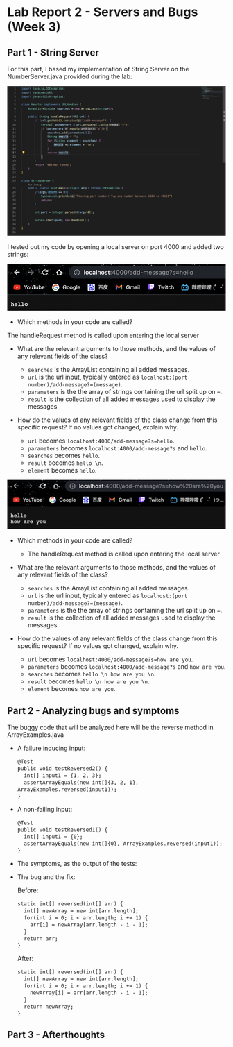 # Lab Report 2 - Servers and Bugs (Week 3)
## Part 1 - String Server
For this part, I based my implementation of String Server on the NumberServer.java provided during the lab:

![Image](SearchLines.png)

I tested out my code by opening a local server on port 4000 and added two strings:

![Image](add1.png)

- Which methods in your code are called?

The handleRequest method is called upon entering the local server

- What are the relevant arguments to those methods, and the values of any relevant fields of the class?

  - `searches` is the ArrayList containing all added messages. 
  - `url` is the url input, typically entered as `localhost:(port number)/add-message?=(message)`. 
  - `parameters` is the the array of strings containing the url split up on `=`. 
  - `result` is the collection of all added messages used to display the messages

- How do the values of any relevant fields of the class change from this specific request? If no values got changed, explain why.
  - `url` becomes `localhost:4000/add-message?s=hello`.
  - `parameters` becomes `localhost:4000/add-message?s` and `hello`.
  - `searches` becomes `hello`.
  - `result` becomes `hello \n`.
  - `element` becomes `hello`.
 
 ![Image](add2.png)
 
- Which methods in your code are called?
  - The handleRequest method is called upon entering the local server

- What are the relevant arguments to those methods, and the values of any relevant fields of the class?
  - `searches` is the ArrayList containing all added messages. 
  - `url` is the url input, typically entered as `localhost:(port number)/add-message?=(message)`. 
  - `parameters` is the the array of strings containing the url split up on `=`. 
  - `result` is the collection of all added messages used to display the messages

- How do the values of any relevant fields of the class change from this specific request? If no values got changed, explain why.
  - `url` becomes `localhost:4000/add-message?s=how are you`.
  - `parameters` becomes `localhost:4000/add-message?s` and `how are you`.
  - `searches` becomes `hello \n how are you \n`.
  - `result` becomes `hello \n how are you \n`.
  - `element` becomes `how are you`.

## Part 2 - Analyzing bugs and symptoms
The buggy code that will be analyzed here will be the reverse method in ArrayExamples.java

- A failure inducing input:
  ```
  @Test
  public void testReversed2() {
    int[] input1 = {1, 2, 3};
    assertArrayEquals(new int[]{3, 2, 1}, ArrayExamples.reversed(input1));
  }
  ```
  
- A non-failing input:
  ```
  @Test
  public void testReversed1() {
    int[] input1 = {0};
    assertArrayEquals(new int[]{0}, ArrayExamples.reversed(input1));
  }
  ```

- The symptoms, as the output of the tests:
  

- The bug and the fix:
  
  Before:
  ```
  static int[] reversed(int[] arr) {
    int[] newArray = new int[arr.length];
    for(int i = 0; i < arr.length; i += 1) {
      arr[i] = newArray[arr.length - i - 1];
    }
    return arr;
  }
  ```
  
  After:
  ```
  static int[] reversed(int[] arr) {
    int[] newArray = new int[arr.length];
    for(int i = 0; i < arr.length; i += 1) {
      newArray[i] = arr[arr.length - i - 1];
    }
    return newArray;
  }
  ```


## Part 3 - Afterthoughts 














